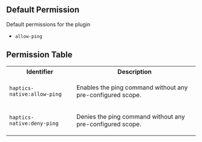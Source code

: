 ## Default Permission

Default permissions for the plugin

- `allow-ping`

## Permission Table

<table>
<tr>
<th>Identifier</th>
<th>Description</th>
</tr>


<tr>
<td>

`haptics-native:allow-ping`

</td>
<td>

Enables the ping command without any pre-configured scope.

</td>
</tr>

<tr>
<td>

`haptics-native:deny-ping`

</td>
<td>

Denies the ping command without any pre-configured scope.

</td>
</tr>
</table>
